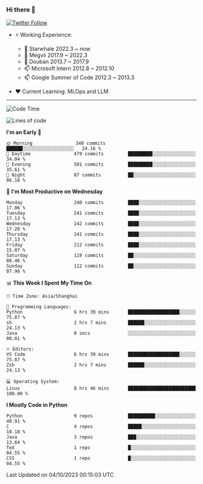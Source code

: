 ### Hi there 👋

[![Twitter Follow](https://img.shields.io/twitter/follow/tianweidut?style=social)](https://twitter.com/tianweidut)

- ⚡ Working Experience:
  - 🔭 Starwhale 2022.3 ~ now
  - 🌱 Megvii 2017.9 ~ 2022.3
  - 🌱 Douban 2013.7 ~ 2017.9
  - 📫 Microsoft Intern 2012.8 ~ 2012.10
  - 📫 Google Summer of Code 2012.3 ~ 2013.3

- ❤️ Current Learning: MLOps and LLM

---
<!--START_SECTION:waka-->
![Code Time](http://img.shields.io/badge/Code%20Time-4%2C545%20hrs%2049%20mins-blue)

![Lines of code](https://img.shields.io/badge/From%20Hello%20World%20I%27ve%20Written-1.2%20million%20lines%20of%20code-blue)

**I'm an Early 🐤** 

```text
🌞 Morning                340 commits         ██████░░░░░░░░░░░░░░░░░░░   24.16 % 
🌆 Daytime                479 commits         █████████░░░░░░░░░░░░░░░░   34.04 % 
🌃 Evening                501 commits         █████████░░░░░░░░░░░░░░░░   35.61 % 
🌙 Night                  87 commits          ██░░░░░░░░░░░░░░░░░░░░░░░   06.18 % 
```
📅 **I'm Most Productive on Wednesday** 

```text
Monday                   240 commits         ████░░░░░░░░░░░░░░░░░░░░░   17.06 % 
Tuesday                  241 commits         ████░░░░░░░░░░░░░░░░░░░░░   17.13 % 
Wednesday                242 commits         ████░░░░░░░░░░░░░░░░░░░░░   17.20 % 
Thursday                 241 commits         ████░░░░░░░░░░░░░░░░░░░░░   17.13 % 
Friday                   212 commits         ████░░░░░░░░░░░░░░░░░░░░░   15.07 % 
Saturday                 119 commits         ██░░░░░░░░░░░░░░░░░░░░░░░   08.46 % 
Sunday                   112 commits         ██░░░░░░░░░░░░░░░░░░░░░░░   07.96 % 
```


📊 **This Week I Spent My Time On** 

```text
🕑︎ Time Zone: Asia/Shanghai

💬 Programming Languages: 
Python                   6 hrs 39 mins       ███████████████████░░░░░░   75.87 % 
sh                       2 hrs 7 mins        ██████░░░░░░░░░░░░░░░░░░░   24.13 % 
Java                     0 secs              ░░░░░░░░░░░░░░░░░░░░░░░░░   00.01 % 

🔥 Editors: 
VS Code                  6 hrs 39 mins       ███████████████████░░░░░░   75.87 % 
Zsh                      2 hrs 7 mins        ██████░░░░░░░░░░░░░░░░░░░   24.13 % 

💻 Operating System: 
Linux                    8 hrs 46 mins       █████████████████████████   100.00 % 
```

**I Mostly Code in Python** 

```text
Python                   9 repos             ██████████░░░░░░░░░░░░░░░   40.91 % 
C                        4 repos             █████░░░░░░░░░░░░░░░░░░░░   18.18 % 
Java                     3 repos             ███░░░░░░░░░░░░░░░░░░░░░░   13.64 % 
TeX                      1 repo              █░░░░░░░░░░░░░░░░░░░░░░░░   04.55 % 
CSS                      1 repo              █░░░░░░░░░░░░░░░░░░░░░░░░   04.55 % 
```




 Last Updated on 04/10/2023 00:15:03 UTC
<!--END_SECTION:waka-->
